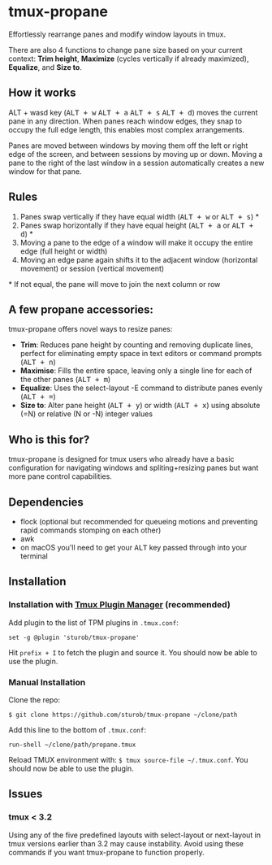 # tmux-propane 

Effortlessly rearrange panes and modify window layouts in tmux.

There are also 4 functions to change pane size based on your current context: **Trim height**, **Maximize** (cycles vertically if already maximized), **Equalize**, and **Size to**.

<!-- ## Demos (asciinema/gifs) -->

<!-- Move a pane between columns -->

<!-- Move a pane between windows -->

<!-- Trim vim instinces -->

<!-- Toggle between column panes -->

## How it works
ALT + wasd key (<kbd>ALT + w</kbd> <kbd>ALT + a</kbd> <kbd>ALT + s</kbd> <kbd>ALT + d</kbd>) moves the current pane in any direction. When panes reach window edges, they snap to occupy the full edge length, this enables most complex arrangements.

Panes are moved between windows by moving them off the left or right edge of the screen, and between sessions by moving up or down. Moving a pane to the right of the last window in a session automatically creates a new window for that pane.

## Rules
1. Panes swap vertically if they have equal width (<kbd>ALT + w</kbd> or <kbd>ALT + s</kbd>) \*
2. Panes swap horizontally if they have equal height (<kbd>ALT + a</kbd> or <kbd>ALT + d</kbd>) \*
3. Moving a pane to the edge of a window will make it occupy the entire edge (full height or width)
4. Moving an edge pane again shifts it to the adjacent window (horizontal movement) or session (vertical movement)

\* If not equal, the pane will move to join the next column or row

## A few propane accessories:
tmux-propane offers novel ways to resize panes:

- **Trim**: Reduces pane height by counting and removing duplicate lines, perfect for eliminating empty space in text editors or command prompts (<kbd>ALT + n</kbd>)
- **Maximise**: Fills the entire space, leaving only a single line for each of the other panes (<kbd>ALT + m</kbd>)
- **Equalize**: Uses the select-layout -E command to distribute panes evenly (<kbd>ALT + =</kbd>)
- **Size to**: Alter pane height (<kbd>ALT + y</kbd>) or width (<kbd>ALT + x</kbd>) using absolute (=N) or relative (N or -N) integer values

## Who is this for?
tmux-propane is designed for tmux users who already have a basic configuration for navigating windows and spliting+resizing panes but want more pane control capabilities.

## Dependencies
- flock (optional but recommended for queueing motions and preventing rapid commands stomping on each other)
- awk
- on macOS you'll need to get your <kbd>ALT</kbd> key passed through into your terminal

## Installation

### Installation with [Tmux Plugin Manager](https://github.com/tmux-plugins/tpm) (recommended)

Add plugin to the list of TPM plugins in `.tmux.conf`:

    set -g @plugin 'sturob/tmux-propane'

Hit `prefix + I` to fetch the plugin and source it. You should now be able to
use the plugin.

### Manual Installation

Clone the repo:

    $ git clone https://github.com/sturob/tmux-propane ~/clone/path

Add this line to the bottom of `.tmux.conf`:

    run-shell ~/clone/path/propane.tmux

Reload TMUX environment with: `$ tmux source-file ~/.tmux.conf`.
You should now be able to use the plugin.
## Issues

### tmux < 3.2
Using any of the five predefined layouts with select-layout or next-layout in tmux versions earlier than 3.2 may cause instability. Avoid using these commands if you want tmux-propane to function properly.
